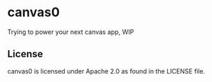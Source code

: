 # canvas0

Trying to power your next canvas app, WIP

## License

canvas0 is licensed under Apache 2.0 as found in the LICENSE file.
